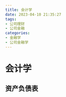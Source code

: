 ```yaml
---
title: 会计学
date: 2023-04-10 21:35:27
tags:
- 公司理财
- 公司金融
categories:
- 金融学
- 公司金融学
---
```

# 会计学
## 资产负债表
